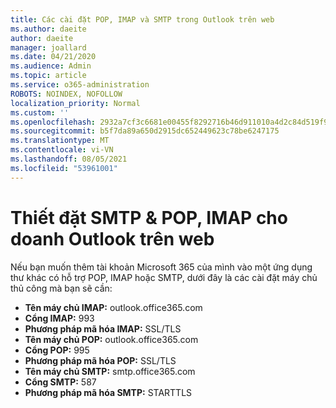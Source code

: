 ```yaml
---
title: Các cài đặt POP, IMAP và SMTP trong Outlook trên web
ms.author: daeite
author: daeite
manager: joallard
ms.date: 04/21/2020
ms.audience: Admin
ms.topic: article
ms.service: o365-administration
ROBOTS: NOINDEX, NOFOLLOW
localization_priority: Normal
ms.custom: ''
ms.openlocfilehash: 2932a7cf3c6681e00455f8292716b46d911010a4d2c84d519f90b2ffa971b35f
ms.sourcegitcommit: b5f7da89a650d2915dc652449623c78be6247175
ms.translationtype: MT
ms.contentlocale: vi-VN
ms.lasthandoff: 08/05/2021
ms.locfileid: "53961001"
---
```

# <a name="pop-imap--smtp-settings-for-outlook-on-the-web"></a>Thiết đặt SMTP & POP, IMAP cho doanh Outlook trên web

Nếu bạn muốn thêm tài khoản Microsoft 365 của mình vào một ứng dụng thư khác có hỗ trợ POP, IMAP hoặc SMTP, dưới đây là các cài đặt máy chủ thủ công mà bạn sẽ cần:
  
- **Tên máy chủ IMAP:** outlook.office365.com
- **Cổng IMAP:** 993
- **Phương pháp mã hóa IMAP:** SSL/TLS
- **Tên máy chủ POP:** outlook.office365.com  
- **Cổng POP:** 995  
- **Phương pháp mã hóa POP:** SSL/TLS  
- **Tên máy chủ SMTP:** smtp.office365.com
- **Cổng SMTP:** 587
- **Phương pháp mã hóa SMTP:** STARTTLS